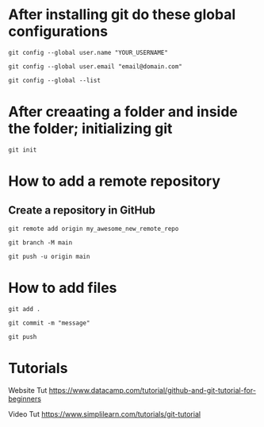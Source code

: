 # After installing git do these global configurations

``git config --global user.name "YOUR_USERNAME"``

``git config --global user.email "email@domain.com"``

``git config --global --list``

# After creaating a folder and inside the folder; initializing git

``git init``

# How to add a remote repository
## Create a repository in GitHub

``git remote add origin my_awesome_new_remote_repo``

``git branch -M main``

``git push -u origin main``

# How to add files

``git add .``

``git commit -m "message"``

``git push``

# Tutorials

Website Tut
https://www.datacamp.com/tutorial/github-and-git-tutorial-for-beginners

Video Tut
https://www.simplilearn.com/tutorials/git-tutorial